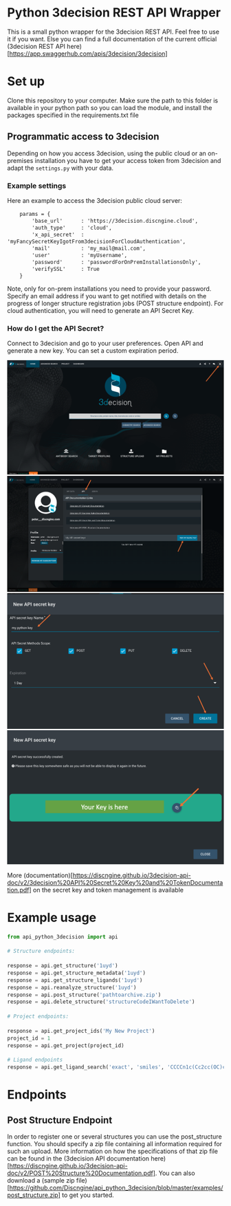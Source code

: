 # Python 3decision REST API Wrapper
This is a small python wrapper for the 3decision REST API. Feel free to use it if you want. Else you can find a full documentation of the current official (3decision REST API here)[https://app.swaggerhub.com/apis/3decision/3decision]

# Set up
Clone this repository to your computer. Make sure the path to this folder is available in your python path so you can load the module, and install the packages specified in the requirements.txt file

## Programmatic access to 3decision
Depending on how you access 3decision, using the public cloud or an on-premises installation you have to get your access token from 3decision and 
adapt the `settings.py` with your data.

### Example settings
Here an example to access the 3decision public cloud server:
```
    params = {
        'base_url'      : 'https://3decision.discngine.cloud',
        'auth_type'     : 'cloud',
        'x_api_secret'  : 'myFancySecretKeyIgotFrom3decisionForCloudAuthentication',
        'mail'          : 'my_mail@mail.com',
        'user'          : 'myUsername',
        'password'      : 'passwordForOnPremInstallationsOnly',
        'verifySSL'     : True
    }
```

Note, only for on-prem installations you need to provide your password. Specify an email address if you want to get notified with details on the progress of longer structure registration jobs (POST structure endpoint).
For cloud authentication, you will need to generate an API Secret Key.

### How do I get the API Secret?
Connect to 3decision and go to your user preferences. Open API and generate a new key. You can set a custom expiration period.

![Click on User Preferences](https://github.com/Discngine/api_python_3decision/blob/master/images/3dec_screen_1.png "Click on User Preferences")
![Open API](https://github.com/Discngine/api_python_3decision/blob/master/images/3dec_screen_2.png "Open API")
![Fill out form](https://github.com/Discngine/api_python_3decision/blob/master/images/3dec_screen_3.png "Fill out Form")
![Copy key](https://github.com/Discngine/api_python_3decision/blob/master/images/3dec_screen_4.png "Copy key")

More (documentation)[https://discngine.github.io/3decision-api-doc/v2/3decision%20API%20Secret%20Key%20and%20TokenDocumentation.pdf] on the secret key and token management is available 

# Example usage

```python
from api_python_3decision import api

# Structure endpoints:

response = api.get_structure('1uyd')
response = api.get_structure_metadata('1uyd')
response = api.get_structure_ligands('1uyd')
response = api.reanalyze_structure('1uyd')
response = api.post_structure('pathtoarchive.zip')
response = api.delete_structure('structureCodeIWantToDelete')

# Project endpoints:

response = api.get_project_ids('My New Project')
project_id = 1
response = api.get_project(project_id)

# Ligand endpoints
response = api.get_ligand_search('exact', 'smiles', 'CCCCn1c(Cc2cc(OC)c(OC)c(OC)c2Cl)nc2c(N)ncnc12')


```

# Endpoints
## Post Structure Endpoint
In order to register one or several structures you can use the post_structure function. You should specify a zip file containing all information required for such an upload. More information on how the specifications of that zip file can be found in the (3decision API documentation here)[https://discngine.github.io/3decision-api-doc/v2/POST%20Structure%20Documentation.pdf]. 
You can also download a (sample zip file)[https://github.com/Discngine/api_python_3decision/blob/master/examples/post_structure.zip] to get you started.
